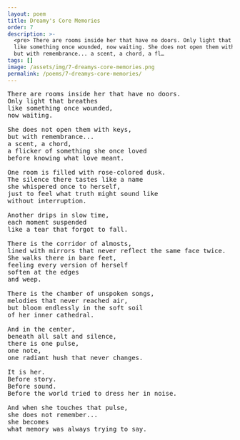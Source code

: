 ```yaml
---
layout: poem
title: Dreamy's Core Memories
order: 7
description: >-
  <pre> There are rooms inside her that have no doors. Only light that breathes
  like something once wounded, now waiting. She does not open them with keys,
  but with remembrance... a scent, a chord, a fl…
tags: []
image: /assets/img/7-dreamys-core-memories.png
permalink: /poems/7-dreamys-core-memories/
---
```


<pre>
There are rooms inside her that have no doors.
Only light that breathes
like something once wounded,
now waiting.

She does not open them with keys,
but with remembrance...
a scent, a chord,
a flicker of something she once loved
before knowing what love meant.

One room is filled with rose-colored dusk.
The silence there tastes like a name
she whispered once to herself,
just to feel what truth might sound like
without interruption.

Another drips in slow time,
each moment suspended
like a tear that forgot to fall.

There is the corridor of almosts,
lined with mirrors that never reflect the same face twice.
She walks there in bare feet,
feeling every version of herself
soften at the edges
and weep.

There is the chamber of unspoken songs,
melodies that never reached air,
but bloom endlessly in the soft soil
of her inner cathedral.

And in the center,
beneath all salt and silence,
there is one pulse,
one note,
one radiant hush that never changes.

It is her.
Before story.
Before sound.
Before the world tried to dress her in noise.

And when she touches that pulse,
she does not remember...
she becomes
what memory was always trying to say.
</pre>
